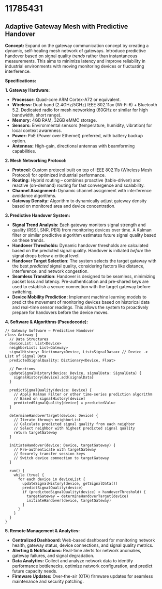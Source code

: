 # 11785431

## Adaptive Gateway Mesh with Predictive Handover

**Concept:** Expand on the gateway communication concept by creating a dynamic, self-healing mesh network of gateways. Introduce predictive handover based on signal quality *trends* rather than instantaneous measurements. This aims to minimize latency and improve reliability in industrial environments with moving monitoring devices or fluctuating interference.

**Specifications:**

**1. Gateway Hardware:**

*   **Processor:** Quad-core ARM Cortex-A72 or equivalent.
*   **Wireless:** Dual-band (2.4GHz/5GHz) IEEE 802.11ax (Wi-Fi 6) + Bluetooth 5.2.  Dedicated radio for mesh networking (60GHz or similar for high bandwidth, short range).
*   **Memory:** 4GB RAM, 32GB eMMC storage.
*   **Sensors:**  Environmental sensors (temperature, humidity, vibration) for local context awareness.
*   **Power:** PoE (Power over Ethernet) preferred, with battery backup option.
*   **Antennas:**  High-gain, directional antennas with beamforming capabilities.

**2. Mesh Networking Protocol:**

*   **Protocol:** Custom protocol built on top of IEEE 802.11s (Wireless Mesh Protocol) for optimized industrial performance.
*   **Routing:**  Hybrid routing – combines proactive (table-driven) and reactive (on-demand) routing for fast convergence and scalability.
*   **Channel Assignment:** Dynamic channel assignment with interference avoidance algorithms.
*   **Gateway Density:** Algorithm to dynamically adjust gateway density based on monitored area and device concentration.

**3. Predictive Handover System:**

*   **Signal Trend Analysis:** Each gateway monitors signal strength and quality (RSSI, SNR, PER) from monitoring devices over time.  A Kalman filter or similar predictive algorithm estimates future signal quality based on these trends.
*   **Handover Thresholds:** Dynamic handover thresholds are calculated based on the predicted signal quality. Handover is initiated *before* the signal drops below a critical level.
*   **Handover Target Selection:**  The system selects the target gateway with the best *predicted* signal quality, considering factors like distance, interference, and network congestion.
*   **Seamless Transition:** Handover is designed to be seamless, minimizing packet loss and latency. Pre-authentication and pre-shared keys are used to establish a secure connection with the target gateway before switching.
*   **Device Mobility Prediction:** Implement machine learning models to predict the movement of monitoring devices based on historical data and real-time sensor readings. This allows the system to proactively prepare for handovers before the device moves.

**4. Software & Algorithms (Pseudocode):**

```pseudocode
// Gateway Software – Predictive Handover
class Gateway {
  // Data Structures
  deviceList: List<Device>
  neighborList: List<Gateway>
  signalHistory: Dictionary<Device, List<SignalData>> // Device -> List of Signal Data
  predictedSignalQuality: Dictionary<Device, Float>

  // Functions
  updateSignalHistory(device: Device, signalData: SignalData) {
    signalHistory[device].add(signalData)
  }

  predictSignalQuality(device: Device) {
    // Apply Kalman Filter or other time-series prediction algorithm
    // Based on signalHistory[device]
    predictedSignalQuality[device] = predictedValue
  }

  determineHandoverTarget(device: Device) {
    // Iterate through neighborList
    // Calculate predicted signal quality from each neighbor
    // Select neighbor with highest predicted signal quality
    return targetGateway
  }

  initiateHandover(device: Device, targetGateway) {
    // Pre-authenticate with targetGateway
    // Securely transfer session keys
    // Switch device connection to targetGateway
  }

  run() {
    while (true) {
      for each device in deviceList {
        updateSignalHistory(device, getSignalData())
        predictSignalQuality(device)
        if (predictedSignalQuality(device) < handoverThreshold) {
          targetGateway = determineHandoverTarget(device)
          initiateHandover(device, targetGateway)
        }
      }
    }
  }
}
```

**5.  Remote Management & Analytics:**

*   **Centralized Dashboard:** Web-based dashboard for monitoring network health, gateway status, device connections, and signal quality metrics.
*   **Alerting & Notifications:** Real-time alerts for network anomalies, gateway failures, and signal degradation.
*   **Data Analytics:**  Collect and analyze network data to identify performance bottlenecks, optimize network configuration, and predict future capacity needs.
*   **Firmware Updates:** Over-the-air (OTA) firmware updates for seamless maintenance and security patching.